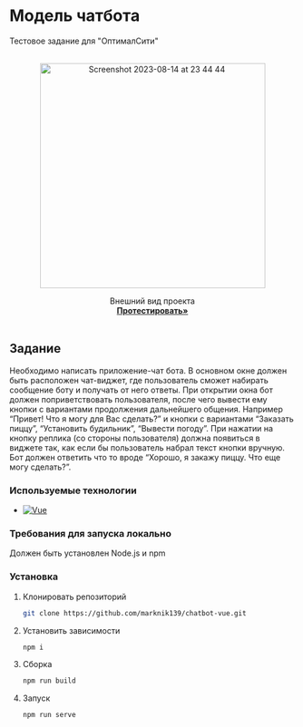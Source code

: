 # Модель чатбота
Тестовое задание для "ОптималСити"

<br />
<div align="center">
<img width="397" alt="Screenshot 2023-08-14 at 23 44 44" src="https://github.com/marknik139/chatbot-vue/assets/60853743/e9be60ab-bf5b-48d0-bb8d-2c34d43037b0">
  <p align="center">
    Внешний вид проекта
    <br />
    <a href="https://marknik139.github.io/chatbot-vue/" target="_blank"><strong>Протестировать»</strong></a>
    <br />
    <br />
  </p>
</div>


## Задание
Необходимо написать приложение-чат бота. В основном окне должен быть расположен чат-виджет, где пользователь сможет набирать 
сообщение боту и получать от него ответы. При открытии окна бот должен поприветствовать пользователя, после чего вывести ему 
кнопки с вариантами продолжения дальнейшего общения. Например “Привет! Что я могу для Вас сделать?” и кнопки с вариантами 
“Заказать пиццу”, “Установить будильник”, “Вывести погоду”. При нажатии на кнопку реплика (со стороны пользователя) должна 
появиться в виджете так, как если бы пользователь набрал текст кнопки вручную. Бот должен ответить что то вроде “Хорошо, я 
закажу пиццу. Что еще могу сделать?”.


### Используемые технологии

* [![Vue][Vue.js]][Vue-url]

### Требования для запуска локально

Должен быть установлен Node.js и npm

### Установка

1. Клонировать репозиторий
   ```sh
   git clone https://github.com/marknik139/chatbot-vue.git
   ```
2. Установить зависимости
   ```sh
   npm i
   ```
3. Сборка
   ```sh
   npm run build
   ```
4. Запуск
   ```sh
   npm run serve
   ```

[Vue.js]: https://img.shields.io/badge/Vue.js-35495E?style=for-the-badge&logo=vuedotjs&logoColor=4FC08D
[Vue-url]: https://vuejs.org/
